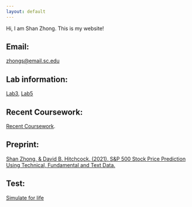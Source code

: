 ```yaml
---
layout: default
---
```


Hi, I am Shan Zhong. This is my website!

## Email:

zhongs@email.sc.edu

## Lab information:

[Lab3](https://github.com/Shanlearning/Stat201/tree/master/Lab3), 
[Lab5](https://github.com/Shanlearning/Stat201/tree/master/Lab5)

## Recent Coursework:
[Recent Coursework](https://github.com/Shanlearning/past-coursework#past-coursework).

## Preprint:
[Shan Zhong, & David B. Hitchcock. (2021). S&P 500 Stock Price Prediction Using Technical, Fundamental and Text Data.](https://arxiv.org/abs/2108.10826)

## Test:
[Simulate for life](https://shanlearning.github.io/lifeRestart/)

